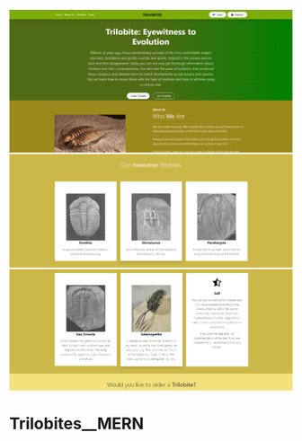 ![alt text](front-React/public/assets/front__screen.png)
![alt text](front-React/public/assets/front__screen3.png)
![alt text](front-React/public/assets/front__screen4(1).png)


# Trilobites__MERN
